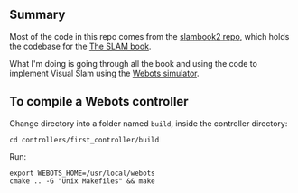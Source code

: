 ## Summary

Most of the code in this repo comes from the [slambook2 repo](https://github.com/gaoxiang12/slambook2), which holds the codebase for the [The SLAM book](https://github.com/gaoxiang12/slambook-en).

What I'm doing is going through all the book and using the code to implement Visual Slam using the [Webots simulator](https://cyberbotics.com).

## To compile a Webots controller

Change directory into a folder named `build`, inside the controller directory:
```
cd controllers/first_controller/build
```

Run:
```
export WEBOTS_HOME=/usr/local/webots
cmake .. -G "Unix Makefiles" && make
```